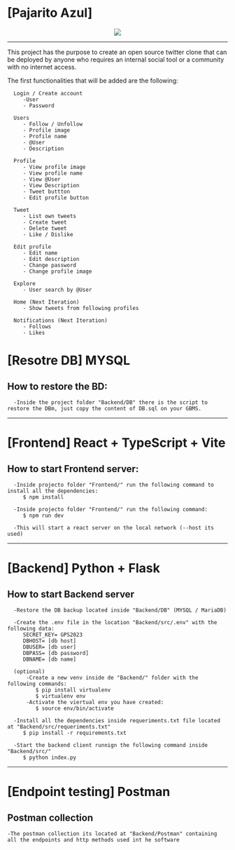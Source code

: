 # [Pajarito Azul]
<p align="center">
  <img src="https://i.ibb.co/mBW7r1p/Screen-Shot-2023-09-17-at-16-50-34.png" />
</p>

***

    
   This project has the purpose to create an open source twitter clone that can be deployed by anyone who requires an internal social tool or a community with no internet access.

   The first functionalities that will be added are the following:

      Login / Create account	
         -User
         - Password
 
      Users	
         - Follow / Unfollow
         - Profile image
         - Profile name
         - @User
         - Description

      Profile	
         - View profile image
         - View profile name
         - View @User
         - View Description
         - Tweet buttton
         - Edit profile button

      Tweet	  
         - List own tweets
         - Create tweet 
         - Delete tweet
         - Like / Dislike

      Edit profile	
         - Edit name
         - Edit description
         - Change password
         - Change profile image
         
      Explore
         - User search by @User

      Home (Next Iteration)	
         - Show tweets from following profiles
         
      Notifications (Next Iteration)
         - Follows
         - Likes

# [Resotre DB] MYSQL
   ## How to restore the BD:
      -Inside the project folder "Backend/DB" there is the script to restore the DBm, just copy the content of DB.sql on your GBMS.
***


# [Frontend] React + TypeScript + Vite
   ## How to start Frontend server:
      
      -Inside projecto folder "Frontend/" run the following command to install all the dependencies:
         $ npm install

      -Inside projecto folder "Frontend/" run the following command:
         $ npm run dev
      
      -This will start a react server on the local network (--host its used)
***


# [Backend] Python + Flask
   ## How to start Backend server
      
      -Restore the DB backup located inside "Backend/DB" (MYSQL / MariaDB)
      
      -Create the .env file in the location "Backend/src/.env" with the following data:
         SECRET_KEY= GPS2023
         DBHOST= [db host]
         DBUSER= [db user]
         DBPASS= [db password]
         DBNAME= [db name]
         
      (optional)   
          -Create a new venv inside de "Backend/" folder with the following commands:
             $ pip install virtualenv
             $ virtualenv env
          -Activate the viertual env you have created:
             $ source env/bin/activate
         
      -Install all the dependencies inside requeriments.txt file located at "Backend/src/requeriments.txt"
         $ pip install -r requirements.txt
      
      -Start the backend client runnign the following command inside "Backend/src/"
         $ python index.py
***

# [Endpoint testing] Postman
   ## Postman collection
      
    -The postman collection its located at "Backend/Postman" containing all the endpoints and http methods used int he software
